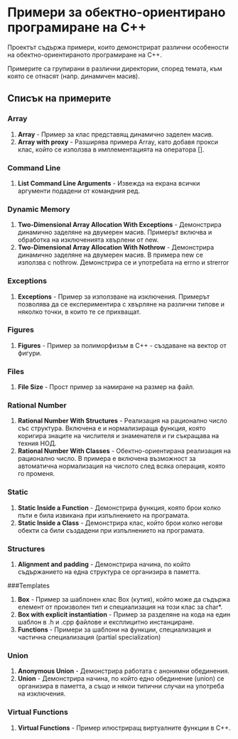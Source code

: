 Примери за обектно-ориентирано програмиране на C++
===================================

Проектът съдържа примери, които демонстрират различни особености на
обектно-ориентираното програмиране на C++.

Примерите са групирани в различни директории, според
темата, към която се отнасят (напр. динамичен масив).

Списък на примерите
--------------------

### Array
1. **Array** - Пример за клас представящ динамично заделен масив.
2. **Array with proxy** - Разширява примера Array, като добавя прокси клас, който се използва в имплементацията на оператора [].

### Command Line
1. **List Command Line Arguments** - Извежда на екрана всички аргументи подадени от командния ред.

### Dynamic Memory
1. **Two-Dimensional Array Allocation With Exceptions** - Демонстрира динамично заделяне на двумерен масив. Примерът включва и обработка на изключенията хвърлени от new.
2. **Two-Dimensional Array Allocation With Nothrow** - Демонстрира динамично заделяне на двумерен масив. В примера new се използва с nothrow. Демонстрира се и употребата на errno и strerror

### Exceptions
1. **Exceptions** - Пример за използване на изключения. Примерът позволява да се експериментира с хвърляне на различни типове и няколко точки, в които те се прихващат.

### Figures
1. **Figures** - Пример за полиморфизъм в C++ - създаване на вектор от фигури.

### Files
1. **File Size** - Прост пример за намиране на размер на файл.

### Rational Number
1. **Rational Number With Structures** - Реализация на рационално число със структура. Включена е и нормализираща функция, която коригира знаците на числителя и знаменателя и ги съкращава на техния НОД.
2. **Rational Number With Classes** - Обектно-ориентирана реализация на рационално число. В примера е включена възможност за автоматична нормализация на числото след всяка операция, която го променя.

### Static
1. **Static Inside a Function** - Демонстрира функция, която брои колко пъти е била извикана при изпълнението на програмата.
2. **Static Inside a Class** - Демонстрира клас, който брои колко негови обекти са били създадени при изпълнението на програмата.

### Structures
1. **Alignment and padding** - Демонстрира начина, по който съдържанието на една структура се организира в паметта.

###Templates
1. **Box** - Пример за шаблонен клас Box (кутия), който може да съдържа елемент от произволен тип и специализация на този клас за char*.
2. **Box with explicit instantiation** - Пример за разделяне на кода на един шаблон в .h и .cpp файлове и експлицитно инстанциране.
3. **Functions** - Примери за шаблони на функции, специализация и частична специализация (partial specialization)

### Union
1. **Anonymous Union** - Демонстрира работата с анонимни обединения.
2. **Union** - Демонстрира начина, по който едно обединение (union) се организира в паметта, а също и някои типични случаи на употреба на изключения.

### Virtual Functions
1. **Virtual Functions** - Пример илюстриращ виртуалните функции в C++.